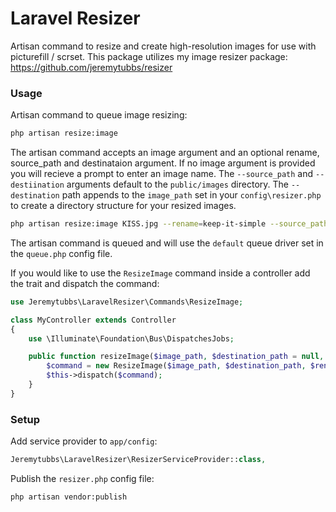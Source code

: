 Laravel Resizer
==

Artisan command to resize and create high-resolution images for use with picturefill / scrset.
This package utilizes my image resizer package: https://github.com/jeremytubbs/resizer

### Usage
Artisan command to queue image resizing:
```sh
php artisan resize:image
```

The artisan command accepts an image argument and an optional rename, source_path and destinataion argument. If no image argument is provided you will recieve a prompt to enter an image name. The `--source_path` and `--destiination` arguments default to the `public/images` directory. The `--destination` path appends to the `image_path` set in your `config\resizer.php` to create a directory structure for your resized images.

```sh
php artisan resize:image KISS.jpg --rename=keep-it-simple --source_path=resources/assets --destinataion=posts/kiss
```

The artisan command is queued and will use the `default` queue driver set in the `queue.php` config file.

If you would like to use the `ResizeImage` command inside a controller add the trait and dispatch the command:

```php
use Jeremytubbs\LaravelResizer\Commands\ResizeImage;

class MyController extends Controller
{
    use \Illuminate\Foundation\Bus\DispatchesJobs;

	public function resizeImage($image_path, $destination_path = null, $rename = null) {
		$command = new ResizeImage($image_path, $destination_path, $rename);
		$this->dispatch($command);
	}
}
```

### Setup
Add service provider to `app/config`:

```php
Jeremytubbs\LaravelResizer\ResizerServiceProvider::class,
````

Publish the `resizer.php` config file:
```sh
php artisan vendor:publish
```
